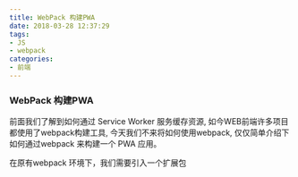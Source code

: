 ```yaml
---
title: WebPack 构建PWA
date: 2018-03-28 12:37:29
tags:
- JS
- webpack
categories:
- 前端
---
```


### WebPack 构建PWA

前面我们了解到如何通过 Service Worker 服务缓存资源, 如今WEB前端许多项目都使用了webpack构建工具, 今天我们不来将如何使用webpack, 仅仅简单介绍下 如何通过webpack 来构建一个 PWA 应用。

在原有webpack 环境下，我们需要引入一个扩展包
```javascript

```


